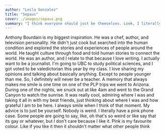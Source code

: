 ```yaml
---
author: "Leila Gonzalez"
title: "Sepaus"
cover: ./images/sepaus.png
summary: "I think everyone should just be themselves. Look, I literally have a pink phone case. I don't care what other people say about it because I like it."
---
```


Anthony Bourdain is my biggest inspiration. He was a chef, author, and television
personality. He didn't just cook but searched into the human condition and explored the
stories and experiences of people around the world. He taught culture through food and
told human stories to connect the world. He was an author, and I relate to that because I
love writing. I actually want to be a journalist. I'm going to UBC to study political sciences,
and I got voted to be valedictorian this year by my class. I love sharing my opinions and
talking about basically anything. Except to people younger than me. So, I definitely will
never be a teacher.
A memory that always makes me smile is one time on one of the PLP trips we went to
Arizona. During one of the nights, we snuck out at like 4am and went to the Grand Canyon
to watch the sunrise. It was really cool, admiring where I was and taking it all in with my
best friends, just thinking about where I was and how grateful I am to be here. I always
smile when I think of that moment.
My advice is to just be yourself. Nobody is weird. I literally have a pink phone case. Some
people are going to say, like, oh that's so weird or like say that its gay or whatever, but I
don't care because I like it. Pink is my favourite colour. Like if you like it then it shouldn't
matter what other people think